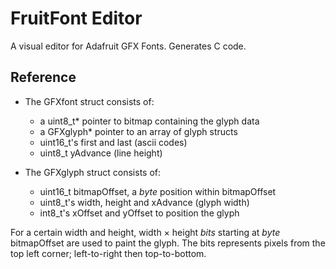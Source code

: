 # FruitFont Editor

A visual editor for Adafruit GFX Fonts. Generates C code.

## Reference

- The GFXfont struct consists of:
  - a uint8_t* pointer to bitmap containing the glyph data
  - a GFXglyph* pointer to an array of glyph structs
  - uint16_t's first and last (ascii codes)
  - uint8_t yAdvance (line height)

- The GFXglyph struct consists of:
  - uint16_t bitmapOffset, a *byte* position within bitmapOffset
  - uint8_t's width, height and xAdvance (glyph width)
  - int8_t's xOffset and yOffset to position the glyph

For a certain width and height, width × height _bits_ starting at _byte_ bitmapOffset are used to paint the glyph. The bits represents pixels from the top left corner; left-to-right then top-to-bottom.
